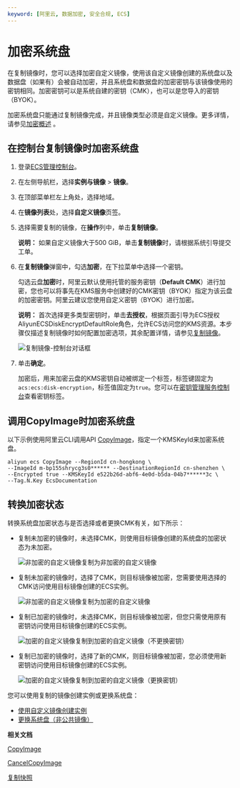 ```yaml
---
keyword: [阿里云, 数据加密, 安全合规, ECS]
---
```


# 加密系统盘

在复制镜像时，您可以选择加密自定义镜像，使用该自定义镜像创建的系统盘以及数据盘（如果有）会被自动加密，并且系统盘和数据盘的加密密钥与该镜像使用的密钥相同。加密密钥可以是系统自建的密钥（CMK），也可以是您导入的密钥（BYOK）。

加密系统盘只能通过复制镜像完成，并且镜像类型必须是自定义镜像。更多详情，请参见[加密概述](/intl.zh-CN/块存储/加密云盘/加密概述.md) 。

## 在控制台复制镜像时加密系统盘

1.  登录[ECS管理控制台](https://ecs.console.aliyun.com)。

2.  在左侧导航栏，选择**实例与镜像** \> **镜像**。

3.  在顶部菜单栏左上角处，选择地域。

4.  在**镜像列表**处，选择**自定义镜像**页签。

5.  选择需要复制的镜像，在**操作**列中，单击**复制镜像**。

    **说明：** 如果自定义镜像大于500 GiB，单击**复制镜像**时，请根据系统引导提交工单。

6.  在**复制镜像**弹窗中，勾选**加密**，在下拉菜单中选择一个密钥。

    勾选云盘**加密**时，阿里云默认使用托管的服务密钥（**Default CMK**）进行加密，您也可以将事先在KMS服务中创建好的CMK密钥（BYOK）指定为该云盘的加密密钥。阿里云建议您使用自定义密钥（BYOK）进行加密。

    **说明：** 首次选择更多类型密钥时，单击**去授权**，根据页面引导为ECS授权AliyunECSDiskEncryptDefaultRole角色，允许ECS访问您的KMS资源。本步骤仅描述复制镜像时如何配置加密选项，其余配置详情，请参见[复制镜像](/intl.zh-CN/镜像/自定义镜像/复制镜像.md)。

    ![复制镜像-控制台对话框](https://static-aliyun-doc.oss-accelerate.aliyuncs.com/assets/img/zh-CN/7073559951/p75715.png)

7.  单击**确定**。

    加密后，用来加密云盘的KMS密钥自动被绑定一个标签，标签键固定为`acs:ecs:disk-encryption`，标签值固定为`true`。您可以在[密钥管理服务控制台](https://kms.console.aliyun.com)查看密钥标签。


## 调用CopyImage时加密系统盘

以下示例使用阿里云CLI调用API [CopyImage](/intl.zh-CN/API参考/镜像/CopyImage.md)，指定一个KMSKeyId来加密系统盘。

```
aliyun ecs CopyImage --RegionId cn-hongkong \
--ImageId m-bp155shrycg3s0****** --DestinationRegionId cn-shenzhen \
--Encrypted true --KMSKeyId e522b26d-abf6-4e0d-b5da-04b7******3c \
--Tag.N.Key EcsDocumentation
```

## 转换加密状态

转换系统盘加密状态与是否选择或者更换CMK有关，如下所示：

-   复制未加密的镜像时，未选择CMK，则使用目标镜像创建的系统盘的加密状态为未加密。

    ![非加密的自定义镜像复制为非加密的自定义镜像](https://static-aliyun-doc.oss-accelerate.aliyuncs.com/assets/img/zh-CN/2463359951/p40819.png)

-   复制未加密的镜像时，选择了CMK，则目标镜像被加密，您需要使用选择的CMK访问使用目标镜像创建的ECS实例。

    ![非加密的自定义镜像复制为加密的自定义镜像](https://static-aliyun-doc.oss-accelerate.aliyuncs.com/assets/img/zh-CN/2463359951/p40820.png)

-   复制已加密的镜像时，未选择CMK，则目标镜像被加密，但您只需使用原有密钥访问使用目标镜像创建的ECS实例。

    ![加密的自定义镜像复制到加密的自定义镜像（不更换密钥）](https://static-aliyun-doc.oss-accelerate.aliyuncs.com/assets/img/zh-CN/2463359951/p40821.png)

-   复制已加密的镜像时，选择了新的CMK，则目标镜像被加密，您必须使用新密钥访问使用目标镜像创建的ECS实例。

    ![加密的自定义镜像复制到加密的自定义镜像（更换密钥）](https://static-aliyun-doc.oss-accelerate.aliyuncs.com/assets/img/zh-CN/2463359951/p40823.png)


您可以使用复制的镜像创建实例或更换系统盘：

-   [使用自定义镜像创建实例](/intl.zh-CN/实例/创建实例/使用自定义镜像创建实例.md)
-   [更换系统盘（非公共镜像）](/intl.zh-CN/块存储/云盘/更换系统盘/更换系统盘（非公共镜像）.md)

**相关文档**  


[CopyImage](/intl.zh-CN/API参考/镜像/CopyImage.md)

[CancelCopyImage](/intl.zh-CN/API参考/镜像/CancelCopyImage.md)

[复制快照](/intl.zh-CN/快照/使用快照/复制快照.md)

